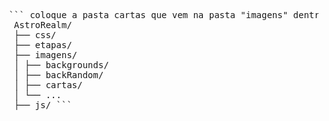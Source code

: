 <pre> ``` coloque a pasta cartas que vem na pasta "imagens" dentro da pasta "imagens" na raiz do projeto:
  AstroRealm/
  ├── css/
  ├── etapas/
  ├── imagens/
  │ ├── backgrounds/
  │ ├── backRandom/
  │ ├── cartas/
  │ └── ...
  ├── js/ ``` </pre>
